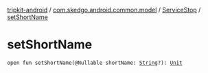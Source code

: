 [tripkit-android](../../index.md) / [com.skedgo.android.common.model](../index.md) / [ServiceStop](index.md) / [setShortName](./set-short-name.md)

# setShortName

`open fun setShortName(@Nullable shortName: `[`String`](https://kotlinlang.org/api/latest/jvm/stdlib/kotlin/-string/index.html)`?): `[`Unit`](https://kotlinlang.org/api/latest/jvm/stdlib/kotlin/-unit/index.html)